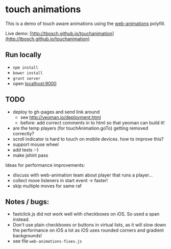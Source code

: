# touch animations

This is a demo of touch aware animations using the [web-animations](https://github.com/web-animations/web-animations-js) polyfill.

Live demo: [http://tbosch.github.io/touchanimation](http://tbosch.github.io/touchanimation)

## Run locally

- `npm install`
- `bower install`
- `grunt server`
- open [localhost:9000](http://localhost:9000)

## TODO
- deploy to gh-pages and send link around
  * see http://yeoman.io/deployment.html
  * before: add correct comments in to html so that yeoman can build it!
- are the temp players (for touchAnimation.goTo) getting removed correctly?
- scroll indicator is hard to touch on mobile devices. how to improve this?
- support mouse wheel
- add tests :-)
- make jshint pass

Ideas for performance improvements:

- discuss with web-animation team about player that runs a player...
- collect move listeners in start event -> faster!
- skip multiple moves for same raf

## Notes / bugs:

- fastclick.js did not work well with checkboxes on iOS. So used a span instead.
- Don't use plain checkboxes or buttons in virtual lists, as it will slow down the performance on iOS
  a lot as iOS uses rounded corners and gradient backgrounds!
- see file `web-animations-fixes.js`
